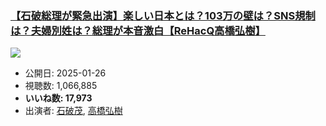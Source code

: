 ### [【石破総理が緊急出演】楽しい日本とは？103万の壁は？SNS規制は？夫婦別姓は？総理が本音激白【ReHacQ高橋弘樹】](https://www.youtube.com/watch?v=k2jbKFIP--s)
[![](https://img.youtube.com/vi/k2jbKFIP--s/sddefault.jpg)](https://www.youtube.com/watch?v=k2jbKFIP--s)
-   公開日: 2025-01-26
-   視聴数: 1,066,885
-   **いいね数: 17,973**
-   出演者: [石破茂](/rehacq_fan/people/石破茂 "wikilink"), [高橋弘樹](/rehacq_fan/people/高橋弘樹 "wikilink")
